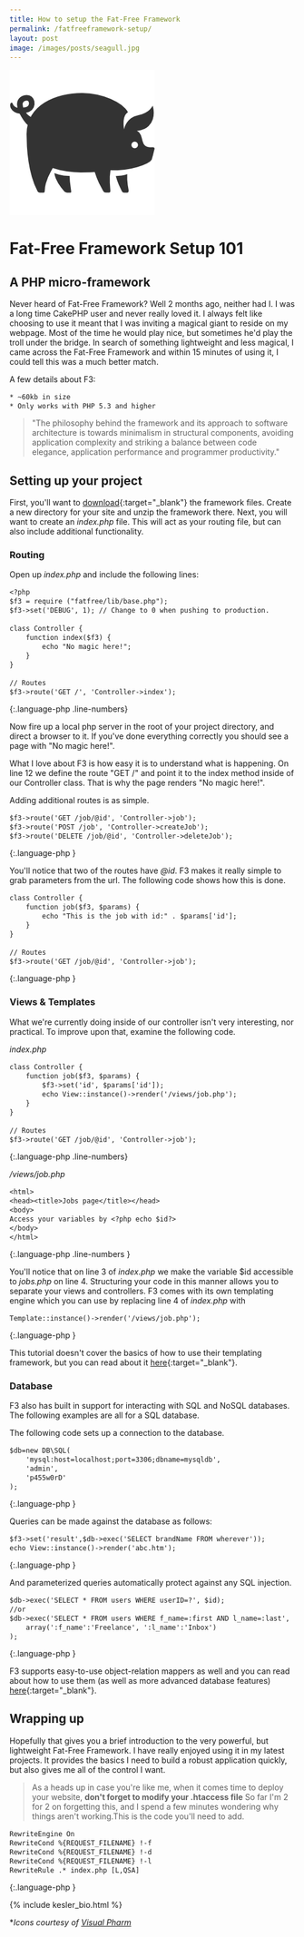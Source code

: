 ```yaml
---
title: How to setup the Fat-Free Framework
permalink: /fatfreeframework-setup/ 
layout: post
image: /images/posts/seagull.jpg
---
```

<img src="/images/posts/pig.png" class="rounded"> 

# Fat-Free Framework Setup 101
<h2 class="subtitle">A PHP micro-framework</h2>

Never heard of Fat-Free Framework? Well 2 months ago, neither had I. I was a long time CakePHP user and never really loved it. I always felt like choosing to use it meant that I was inviting a magical giant to reside on my webpage. Most of the time he would play nice, but sometimes he'd play the troll under the bridge. In search of something lightweight and less magical, I came across the Fat-Free Framework and within 15 minutes of using it, I could tell this was a much better match.

A few details about F3:

    * ~60kb in size
    * Only works with PHP 5.3 and higher

> "The philosophy behind the framework and its approach to software architecture is towards minimalism in structural components, avoiding application complexity and striking a balance between code elegance, application performance and programmer productivity."

## Setting up your project

First, you'll want to [download](https://github.com/bcosca/fatfree/archive/master.zip){:target="_blank"} the framework files. Create a new directory for your site and unzip the framework there. Next, you will want to create an *index.php* file. This will act as your routing file, but can also include additional functionality.

### Routing

Open up *index.php* and include the following lines:

    <?php
    $f3 = require ("fatfree/lib/base.php"); 
    $f3->set('DEBUG', 1); // Change to 0 when pushing to production.
    
    class Controller {
        function index($f3) {
            echo "No magic here!";
        }
    }
    
    // Routes
    $f3->route('GET /', 'Controller->index');
{:.language-php .line-numbers}

Now fire up a local php server in the root of your project directory, and direct a browser to it. If you've done everything correctly you should see a page with "No magic here!".

What I love about F3 is how easy it is to understand what is happening. On line 12 we define the route "GET /" and point it to the index method inside of our Controller class. That is why the page renders "No magic here!".

Adding additional routes is as simple.

    $f3->route('GET /job/@id', 'Controller->job');
    $f3->route('POST /job', 'Controller->createJob');
    $f3->route('DELETE /job/@id', 'Controller->deleteJob');
{:.language-php }

You'll notice that two of the routes have *@id*. F3 makes it really simple to grab parameters from the url. The following code shows how this is done. 

    class Controller {
        function job($f3, $params) {
            echo "This is the job with id:" . $params['id'];
        }
    }
    
    // Routes
    $f3->route('GET /job/@id', 'Controller->job');
{:.language-php }

### Views & Templates

What we're currently doing inside of our controller isn't very interesting, nor practical. To improve upon that, examine the following code.

*index.php*

    class Controller {
        function job($f3, $params) {
            $f3->set('id', $params['id']);
            echo View::instance()->render('/views/job.php');
        }
    }
    
    // Routes
    $f3->route('GET /job/@id', 'Controller->job');
{:.language-php .line-numbers}

*/views/job.php*

    <html>
    <head><title>Jobs page</title></head>
    <body>
    Access your variables by <?php echo $id?>
    </body>
    </html>
{:.language-php .line-numbers }

You'll notice that on line 3 of *index.php* we make the variable $id accessible to *jobs.php* on line 4. Structuring your code in this manner allows you to separate your views and controllers. F3 comes with its own templating engine which you can use by replacing line 4 of *index.php* with

    Template::instance()->render('/views/job.php');
{:.language-php }

This tutorial doesn't cover the basics of how to use their templating framework, but you can read about it [here](http://fatfreeframework.com/views-and-templates){:target="_blank"}.

### Database

F3 also has built in support for interacting with SQL and NoSQL databases. The following examples are all for a SQL database.

The following code sets up a connection to the database.

    $db=new DB\SQL(
        'mysql:host=localhost;port=3306;dbname=mysqldb',
        'admin',
        'p455w0rD'
    );
{:.language-php }

Queries can be made against the database as follows:

    $f3->set('result',$db->exec('SELECT brandName FROM wherever'));
    echo View::instance()->render('abc.htm');
{:.language-php }

And parameterized queries automatically protect against any SQL injection.

    $db->exec('SELECT * FROM users WHERE userID=?', $id);
    //or
    $db->exec('SELECT * FROM users WHERE f_name=:first AND l_name=:last',
        array(':f_name':'Freelance', ':l_name':'Inbox')
    );
{:.language-php }

F3 supports easy-to-use object-relation mappers as well and you can read about how to use them (as well as more advanced database features) [here](http://fatfreeframework.com/databases){:target="_blank"}.

## Wrapping up

Hopefully that gives you a brief introduction to the very powerful, but lightweight Fat-Free Framework. I have really enjoyed using it in my latest projects. It provides the basics I need to build a robust application quickly, but also gives me all of the control I want. 

>As a heads up in case you're like me, when it comes time to deploy your website, **don't forget to modify your .htaccess file** So far I'm 2 for 2 on forgetting this, and I spend a few minutes wondering why things aren't working.This is the code you'll need to add.
>
    RewriteEngine On
    RewriteCond %{REQUEST_FILENAME} !-f
    RewriteCond %{REQUEST_FILENAME} !-d
    RewriteCond %{REQUEST_FILENAME} !-l
    RewriteRule .* index.php [L,QSA]
{:.language-php }

{% include kesler_bio.html %}


**Icons courtesy of <a href="http://icons8.com/" target="_blank">Visual Pharm</a>*